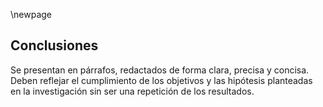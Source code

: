 \newpage

## Conclusiones

Se presentan en párrafos, redactados de forma clara, precisa y concisa. Deben reflejar el
cumplimiento de los objetivos y las hipótesis planteadas en la investigación sin ser una 
repetición de los resultados.
